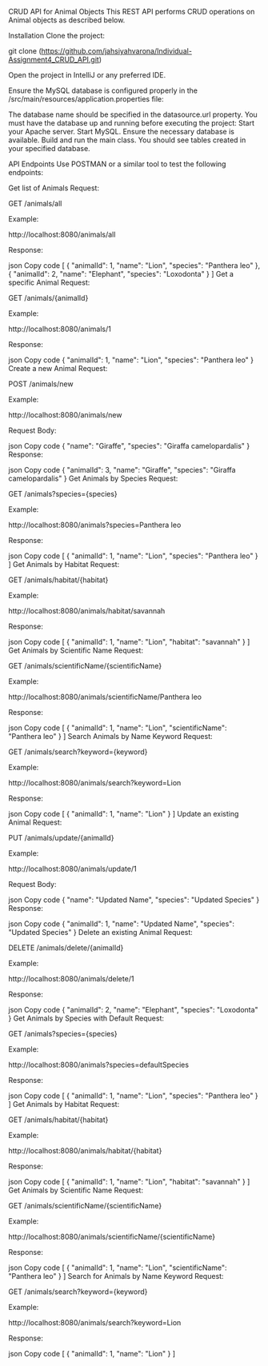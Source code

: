 CRUD API for Animal Objects
This REST API performs CRUD operations on Animal objects as described below.

Installation
Clone the project:

git clone (https://github.com/jahsiyahvarona/Individual-Assignment4_CRUD_API.git)

Open the project in IntelliJ or any preferred IDE.

Ensure the MySQL database is configured properly in the /src/main/resources/application.properties file:

The database name should be specified in the datasource.url property.
You must have the database up and running before executing the project:
Start your Apache server.
Start MySQL.
Ensure the necessary database is available.
Build and run the main class. You should see tables created in your specified database.

API Endpoints
Use POSTMAN or a similar tool to test the following endpoints:

Get list of Animals
Request:

GET /animals/all

Example:

http://localhost:8080/animals/all

Response:

json
Copy code
[
  { "animalId": 1, "name": "Lion", "species": "Panthera leo" },
  { "animalId": 2, "name": "Elephant", "species": "Loxodonta" }
]
Get a specific Animal
Request:

GET /animals/{animalId}

Example:

http://localhost:8080/animals/1

Response:

json
Copy code
{
  "animalId": 1,
  "name": "Lion",
  "species": "Panthera leo"
}
Create a new Animal
Request:

POST /animals/new

Example:

http://localhost:8080/animals/new

Request Body:

json
Copy code
{
  "name": "Giraffe",
  "species": "Giraffa camelopardalis"
}
Response:

json
Copy code
{
  "animalId": 3,
  "name": "Giraffe",
  "species": "Giraffa camelopardalis"
}
Get Animals by Species
Request:

GET /animals?species={species}

Example:

http://localhost:8080/animals?species=Panthera leo

Response:

json
Copy code
[
  { "animalId": 1, "name": "Lion", "species": "Panthera leo" }
]
Get Animals by Habitat
Request:

GET /animals/habitat/{habitat}

Example:

http://localhost:8080/animals/habitat/savannah

Response:

json
Copy code
[
  { "animalId": 1, "name": "Lion", "habitat": "savannah" }
]
Get Animals by Scientific Name
Request:

GET /animals/scientificName/{scientificName}

Example:

http://localhost:8080/animals/scientificName/Panthera leo

Response:

json
Copy code
[
  { "animalId": 1, "name": "Lion", "scientificName": "Panthera leo" }
]
Search Animals by Name Keyword
Request:

GET /animals/search?keyword={keyword}

Example:

http://localhost:8080/animals/search?keyword=Lion

Response:

json
Copy code
[
  { "animalId": 1, "name": "Lion" }
]
Update an existing Animal
Request:

PUT /animals/update/{animalId}

Example:

http://localhost:8080/animals/update/1

Request Body:

json
Copy code
{
  "name": "Updated Name",
  "species": "Updated Species"
}
Response:

json
Copy code
{
  "animalId": 1,
  "name": "Updated Name",
  "species": "Updated Species"
}
Delete an existing Animal
Request:

DELETE /animals/delete/{animalId}

Example:

http://localhost:8080/animals/delete/1

Response:

json
Copy code
{
  "animalId": 2,
  "name": "Elephant",
  "species": "Loxodonta"
}
Get Animals by Species with Default
Request:

GET /animals?species={species}

Example:

http://localhost:8080/animals?species=defaultSpecies

Response:

json
Copy code
[
  { "animalId": 1, "name": "Lion", "species": "Panthera leo" }
]
Get Animals by Habitat
Request:

GET /animals/habitat/{habitat}

Example:

http://localhost:8080/animals/habitat/{habitat}

Response:

json
Copy code
[
  { "animalId": 1, "name": "Lion", "habitat": "savannah" }
]
Get Animals by Scientific Name
Request:

GET /animals/scientificName/{scientificName}

Example:

http://localhost:8080/animals/scientificName/{scientificName}

Response:

json
Copy code
[
  { "animalId": 1, "name": "Lion", "scientificName": "Panthera leo" }
]
Search for Animals by Name Keyword
Request:

GET /animals/search?keyword={keyword}

Example:

http://localhost:8080/animals/search?keyword=Lion

Response:

json
Copy code
[
  { "animalId": 1, "name": "Lion" }
]
